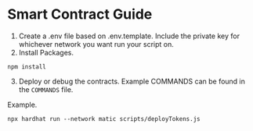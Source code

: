 # Smart Contract Guide

1. Create a .env file based on .env.template.  Include the private key for whichever network you want run your script on.
2. Install Packages. 

`npm install`

3. Deploy or debug the contracts. Example COMMANDS can be found in the `COMMANDS` file. 

Example.

`npx hardhat run --network matic scripts/deployTokens.js`
